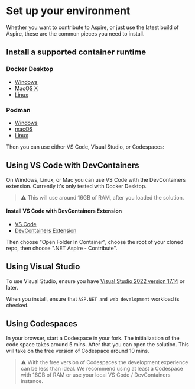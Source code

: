 # Set up your environment

Whether you want to contribute to Aspire, or just use the latest build of Aspire, these are the common pieces you need to install.

## Install a supported container runtime

### Docker Desktop
* [Windows](https://docs.docker.com/desktop/install/windows-install/)
* [MacOS X](https://docs.docker.com/desktop/install/mac-install/)
* [Linux](https://docs.docker.com/desktop/install/linux-install/)

### Podman
* [Windows](https://podman.io/docs/installation#windows)
* [macOS](https://podman.io/docs/installation#macos)
* [Linux](https://podman.io/docs/installation#installing-on-linux)

Then you can use either VS Code, Visual Studio, or Codespaces:

## Using VS Code with DevContainers

On Windows, Linux, or Mac you can use VS Code with the DevContainers extension. Currently it's only tested with Docker Desktop.

> :warning: This will use around 16GB of RAM, after you loaded the solution.

#### Install VS Code with DevContainers Extension

* [VS Code](https://code.visualstudio.com/Download)
* [DevContainers Extension](https://marketplace.visualstudio.com/items?itemName=ms-VSCode-remote.remote-containers)

Then choose "Open Folder In Container", choose the root of your cloned repo, then choose ".NET Aspire - Contribute".

## Using Visual Studio

To use Visual Studio, ensure you have [Visual Studio 2022 version 17.14](https://visualstudio.microsoft.com/vs) or later.

When you install, ensure that `ASP.NET and web development` workload is checked.


## Using Codespaces

In your browser, start a Codespace in your fork. The initialization of the code space takes around 5 mins. After that you can open the solution.
This will take on the free version of Codespace around 10 mins.

> :warning: With the free version of Codespaces the development experience can be less than ideal. We recommend using at least a Codespace with 16GB of RAM or use your local VS Code / DevContainers instance.

